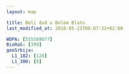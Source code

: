 ```yaml
---
layout: map

title: Beli dud u Belom Blatu
last_modified_at: 2018-05-23T08:07:32+02:00

WDPA: [555589077]
BioRaS: [399]
geoSrbija:
  L1_182: [128]
  L1_300: [8]
---
```

